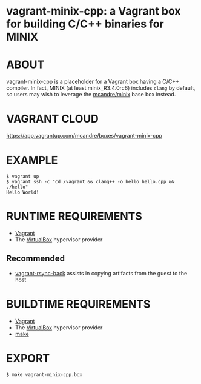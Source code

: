 # vagrant-minix-cpp: a Vagrant box for building C/C++ binaries for MINIX

# ABOUT

vagrant-minix-cpp is a placeholder for a Vagrant box having a C/C++ compiler. In fact, MINIX (at least minix_R3.4.0rc6) includes `clang` by default, so users may wish to leverage the [mcandre/minix](https://app.vagrantup.com/mcandre/boxes/minix) base box instead.

# VAGRANT CLOUD

https://app.vagrantup.com/mcandre/boxes/vagrant-minix-cpp

# EXAMPLE

```console
$ vagrant up
$ vagrant ssh -c "cd /vagrant && clang++ -o hello hello.cpp && ./hello"
Hello World!
```

# RUNTIME REQUIREMENTS

* [Vagrant](https://www.vagrantup.com)
* The [VirtualBox](https://www.virtualbox.org) hypervisor provider

## Recommended

* [vagrant-rsync-back](https://github.com/smerrill/vagrant-rsync-back) assists in copying artifacts from the guest to the host

# BUILDTIME REQUIREMENTS

* [Vagrant](https://www.vagrantup.com)
* The [VirtualBox](https://www.virtualbox.org) hypervisor provider
* [make](https://www.gnu.org/software/make/)

# EXPORT

```console
$ make vagrant-minix-cpp.box
```
